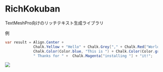 # RichKokuban
TextMeshPro向けのリッチテキスト生成ライブラリ

例
```csharp
var result = Align.Center + 
             Chalk.Yellow + "Hello" + Chalk.Grey["," + Chalk.Red["World!\n"]] +
             Chalk.Color(Color.blue, "This is ") + Chalk.Color(Color.green, "RichKokuban.\n") +
             " Thanks for " +  Chalk.Magenta["installing "] + "it!";
```

![](doc/img/sample2.jpg)